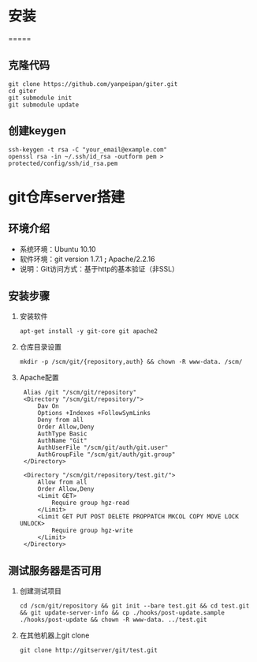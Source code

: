 # 安装 #
=====
## 克隆代码 ##
```
git clone https://github.com/yanpeipan/giter.git
cd giter
git submodule init
git submodule update
```
## 创建keygen ##
```
ssh-keygen -t rsa -C "your_email@example.com"
openssl rsa -in ~/.ssh/id_rsa -outform pem > protected/config/ssh/id_rsa.pem
```
# git仓库server搭建 #
## 环境介绍 ##
- 系统环境：Ubuntu 10.10
- 软件环境：git version 1.7.1 **;** Apache/2.2.16
- 说明：Git访问方式：基于http的基本验证（非SSL）
## 安装步骤 ##
1. 安装软件

    `apt-get install -y git-core git apache2`

2. 仓库目录设置

    `mkdir -p /scm/git/{repository,auth} && chown -R www-data. /scm/`

3. Apache配置

		Alias /git "/scm/git/repository"
		<Directory "/scm/git/repository/">
			Dav On
			Options +Indexes +FollowSymLinks
			Deny from all
			Order Allow,Deny
			AuthType Basic
			AuthName "Git"
			AuthUserFile "/scm/git/auth/git.user"
			AuthGroupFile "/scm/git/auth/git.group"
		</Directory>

		<Directory "/scm/git/repository/test.git/">
			Allow from all
			Order Allow,Deny
			<Limit GET>
				Require group hgz-read
			</Limit>
			<Limit GET PUT POST DELETE PROPPATCH MKCOL COPY MOVE LOCK UNLOCK>
				Require group hgz-write
			</Limit>
		</Directory>
## 测试服务器是否可用 ##
1. 创建测试项目

    `cd /scm/git/repository && git init --bare test.git && cd test.git && git update-server-info && cp ./hooks/post-update.sample ./hooks/post-update && chown -R www-data. ../test.git`
2. 在其他机器上git clone

    `git clone http://gitserver/git/test.git`
